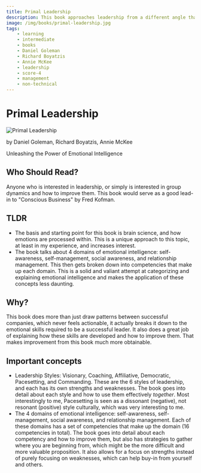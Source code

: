```yaml
---
title: Primal Leadership
description: This book approaches leadership from a different angle than any I have read, using brain science to explain how we can be better leaders. The book makes a great attempt to have easily applicable strategies, but it does get a little muddy in the actual application (expected when dealing with emotional intelligence).
image: /img/books/primal-leadership.jpg
tags:
    - learning
    - intermediate
    - books
    - Daniel Goleman
    - Richard Boyatzis
    - Annie McKee
    - leadership
    - score-4
    - management
    - non-technical
---
```


# Primal Leadership

![Primal Leadership](/img/books/primal-leadership.jpg)

by Daniel Goleman, Richard Boyatzis, Annie McKee

Unleashing the Power of Emotional Intelligence

## Who Should Read?

Anyone who is interested in leadership, or simply is interested in group dynamics and how to improve them. This book would serve as a good lead-in to "Conscious Business" by Fred Kofman.

## TLDR

-   The basis and starting point for this book is brain science, and how emotions are processed within. This is a unique approach to this topic, at least in my experience, and increases interest.
-   The book talks about 4 domains of emotional intelligence: self-awareness, self-management, social awareness, and relationship management. This then gets broken down into competencies that make up each domain. This is a solid and valiant attempt at categorizing and explaining emotional intelligence and makes the application of these concepts less daunting.

## Why?

This book does more than just draw patterns between successful companies, which never feels actionable, it actually breaks it down to the emotional skills required to be a successful leader. It also does a great job of explaining how these skills are developed and how to improve them. That makes improvement from this book much more obtainable.

## Important concepts

-   Leadership Styles: Visionary, Coaching, Affiliative, Democratic, Pacesetting, and Commanding. These are the 6 styles of leadership, and each has its own strengths and weaknesses. The book goes into detail about each style and how to use them effectively _together_. Most interestingly to me, Pacesetting is seen as a dissonant (negative), not resonant (positive) style culturally, which was very interesting to me.
-   The 4 domains of emotional intelligence: self-awareness, self-management, social awareness, and relationship management. Each of these domains has a set of competencies that make up the domain (16 competencies in total). The book goes into detail about each competency and how to improve them, but also has strategies to gather where you are beginning from, which might be the more difficult and more valuable proposition. It also allows for a focus on strengths instead of purely focusing on weaknesses, which can help buy-in from yourself and others.
